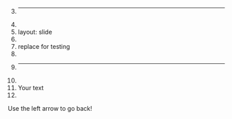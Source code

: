 3.	---
4.	
5.	layout: slide
6.	
7.	replace for testing
8.	
9.	---
10.	
11.	Your text
12.	
Use the left arrow to go back!
